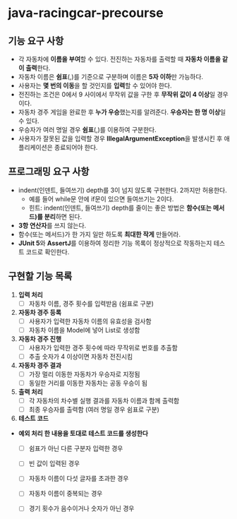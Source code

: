 # java-racingcar-precourse

## 기능 요구 사항
- 각 자동차에 **이름을 부여**할 수 있다. 전진하는 자동차를 출력할 때 **자동차 이름을 같이 출력**한다.
- 자동차 이름은 **쉼표**(,)를 기준으로 구분하며 이름은 **5자 이하**만 가능하다.
- 사용자는 **몇 번의 이동**을 할 것인지를 **입력**할 수 있어야 한다.
- 전진하는 조건은 0에서 9 사이에서 무작위 값을 구한 후 **무작위 값이 4 이상**일 경우이다.
- 자동차 경주 게임을 완료한 후 **누가 우승**했는지를 알려준다. **우승자는 한 명 이상**일 수 있다.
- 우승자가 여러 명일 경우 **쉼표**(,)를 이용하여 구분한다.
- 사용자가 잘못된 값을 입력할 경우 **IllegalArgumentException**을 발생시킨 후 애플리케이션은 종료되어야 한다.

## 프로그래밍 요구 사항
- indent(인덴트, 들여쓰기) depth를 3이 넘지 않도록 구현한다. 2까지만 허용한다.
  - 예를 들어 while문 안에 if문이 있으면 들여쓰기는 2이다.
  - 힌트: indent(인덴트, 들여쓰기) depth를 줄이는 좋은 방법은 **함수(또는 메서드)를 분리**하면 된다.
- **3항 연산자**를 쓰지 않는다.
- 함수(또는 메서드)가 한 가지 일만 하도록 **최대한 작게** 만들어라.
- **JUnit 5**와 **AssertJ**를 이용하여 정리한 기능 목록이 정상적으로 작동하는지 테스트 코드로 확인한다.

## 구현할 기능 목록
1. **입력 처리**
   - [ ] 자동차 이름, 경주 횟수를 입력받음 (쉼표로 구분)

2. **자동차 경주 등록**
   - [ ] 사용자가 입력한 자동차 이름의 유효성을 검사함  
   - [ ] 자동차 이름을 Model에 넣어 List로 생성함

3. **자동차 경주 진행**
   - [ ] 사용자가 입력한 경주 횟수에 따라 무작위로 번호를 추출함  
   - [ ] 추출 숫자가 4 이상이면 자동차 전진시킴

4. **자동차 경주 결과**
   - [ ] 가장 멀리 이동한 자동차가 우승자로 지정됨  
   - [ ] 동일한 거리를 이동한 자동차는 공동 우승이 됨

5. **출력 처리**
   - [ ] 각 자동차의 차수별 실행 결과를 자동차 이름과 함께 출력함  
   - [ ] 최종 우승자를 출력함 (여러 명일 경우 쉼표로 구분)

6. **테스트 코드**
 - **예외 처리 한 내용을 토대로 테스트 코드를 생성한다**
   - [ ] 쉼표가 아닌 다른 구분자 입력한 경우  
   - [ ] 빈 값이 입력된 경우  
   - [ ] 자동차 이름이 다섯 글자를 초과한 경우  
   - [ ] 자동차 이름이 중복되는 경우  
   - [ ] 경기 횟수가 음수이거나 숫자가 아닌 경우  


